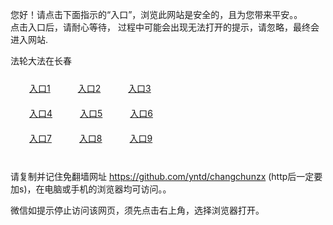 您好！请点击下面指示的“入口”，浏览此网站是安全的，且为您带来平安。。 <br/>
点击入口后，请耐心等待， 过程中可能会出现无法打开的提示，请忽略，最终会进入网站. </br>

法轮大法在长春<br/>
<div style="padding:10px"><a style="margin:20px" target="_blank" href="https://d1axebrlua0ntx.cloudfront.net/2Qpsp?wxjny" id="ccLink1" rel="nofollow">入口1</a> <a target="_blank" style="margin:20px" href="https://d2alkl2w3bhrz3.cloudfront.net/2Qpsp?kcmvcej" id="ccLink2" rel="nofollow">入口2</a> <a style="margin:20px" target="_blank" href="https://d2e2tqv6md0b8t.cloudfront.net/2Qpsp?dxoce" id="ccLink3" rel="nofollow">入口3</a></div>

<div style="padding:10px" ><a style="margin:20px" target="_blank" href="https://d1axebrlua0ntx.cloudfront.net/2Qpsp?wxjny" id="ccLink4" rel="nofollow">入口4</a> <a style="margin:20px" href="https://d2alkl2w3bhrz3.cloudfront.net/2Qpsp?kcmvcej" target="_blank" id="ccLink5" rel="nofollow">入口5</a> <a style="margin:20px" href="https://d2e2tqv6md0b8t.cloudfront.net/2Qpsp?dxoce" target="_blank" id="ccLink6" rel="nofollow">入口6</a></div>

<div style="padding:10px"><a style="margin:20px" target="_blank" href="https://d1axebrlua0ntx.cloudfront.net/2Qpsp?wxjny" id="ccLink7" rel="nofollow">入口7</a> <a style="margin:20px" href="https://d2alkl2w3bhrz3.cloudfront.net/2Qpsp?kcmvcej" target="_blank" id="ccLink8" rel="nofollow">入口8</a> <a style="margin:20px" target="_blank" href="https://d2e2tqv6md0b8t.cloudfront.net/2Qpsp?dxoce" id="ccLink9" rel="nofollow">入口9</a></div>

<br/>



请复制并记住免翻墙网址 https://github.com/yntd/changchunzx (http后一定要加s)，在电脑或手机的浏览器均可访问。。<br/>

微信如提示停止访问该网页，须先点击右上角，选择浏览器打开。
